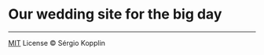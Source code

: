 # Our wedding site for the big day

---

[MIT](http://kopplin.mit-license.org/) License © Sérgio Kopplin
